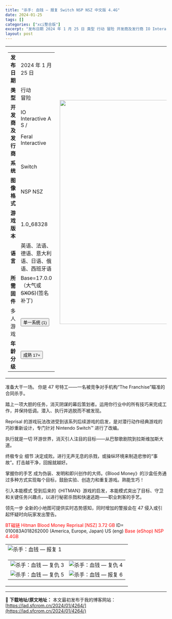 ```yaml
---
title: "杀手: 血钱 — 报复 Switch NSP NSZ 中文版 4.4G"
date: 2024-01-25
tags: []
categories: ["xci整合版"]
excerpt: "发布日期 2024 年 1 月 25 日 类型 行动 冒险 开发商及发行商 IO Interactive A S / Feral Interactive 系统 Switch 图像格式 NSP NSZ 游戏版本 1.0_68328 语言 英语、法语、德语、意大利语、日语、俄语、西班牙语 所需固件 Ba&hellip;"
layout: post
---
```


<table>
<tbody>
<tr>
<td>
<table>
<tbody>
<tr>
<td><strong>发布日期
</strong></td>
<td>
<div class="ProductInfostyles__InfoRow-sc-1237z5p-1 fCCATK">
<div class="ProductInfostyles__InfoDescr-sc-1237z5p-2 cmhKmQ">
<div class="ProductInfostyles__InfoRow-sc-1237z5p-1 fCCATK">
<div class="ProductInfostyles__InfoDescr-sc-1237z5p-2 cmhKmQ">
<div class="ProductInfostyles__InfoRow-sc-1237z5p-1 fCCATK">
<div class="ProductInfostyles__InfoDescr-sc-1237z5p-2 cmhKmQ">
<div>2024 年 1 月 25 日</div>
</div>
</div>
</div>
</div>
</div>
</div></td>
</tr>
<tr>
<td><strong>类型</strong></td>
<td>
<div><span class="Linkstyles__StyledContents-sc-1o4eb18-0 hLZPVT">行动</span></div>
<div><span class="Linkstyles__StyledContents-sc-1o4eb18-0 hLZPVT">冒险</span></div></td>
</tr>
<tr>
<td><strong>开发商及发行商
</strong></td>
<td>IO Interactive A S /

Feral Interactive</td>
</tr>
<tr>
<td><strong>系统
</strong></td>
<td>Switch</td>
</tr>
<tr>
<td><strong>图像格式</strong></td>
<td>NSP NSZ</td>
</tr>
<tr>
<td><strong>游戏版本</strong></td>
<td>1.0_68328</td>
</tr>
<tr>
<td><strong>语言</strong></td>
<td>英语、法语、德语、意大利语、日语、俄语、西班牙语</td>
</tr>
<tr>
<td><strong>所需固件</strong></td>
<td>Base=17.0.0（大气或<del>SXOS</del>)(签名补丁)</td>
</tr>
<tr>
<td>多人游戏</td>
<td><button class="Linkstyles__StyledLink-sc-1o4eb18-1 klLxYQ"><span class="Linkstyles__StyledContents-sc-1o4eb18-0 NCavm">单一系统 (1)</span></button></td>
</tr>
<tr>
<td><strong>年龄分级</strong></td>
<td>
<div class="ProductInfostyles__InfoRow-sc-1237z5p-1 kaNOxf">
<div class="ProductInfostyles__InfoDescr-sc-1237z5p-2 ervNh">
<div><button class="Linkstyles__StyledLink-sc-1o4eb18-1 klLxYQ"><span class="Linkstyles__StyledContents-sc-1o4eb18-0 NCavm">成熟</span> 17+</button></div>
</div>
</div></td>
</tr>
</tbody>
</table>
</td>
<td><img class="alignnone size-full wp-image-4269" src="https://lad.sfcrom.cn/wp-content/uploads/2024/01/2024012513492644.webp" alt="" width="432" height="700" /></td>
</tr>
</tbody>
</table>
准备大干一场。
你是 47 号特工——一名被竞争对手机构“The Franchise”瞄准的合同杀手。

踏上一项大胆的任务，消灭阴谋的幕后策划者。运用你行业中的所有技巧来完成工作，并保持低调。潜入、执行并逃脱而不被发现。

Reprisal 的游戏玩法改进受到该系列后续游戏的启发，是对潜行动作经典游戏的巧妙重新设计，专门针对 Nintendo Switch™ 进行了改编。

执行就是一切
环游世界，消灭引人注目的目标——从巴黎歌剧院到拉斯维加斯大道。

终极专业 细节
决定成败。进行无声无息的杀戮，或操纵环境来制造悲惨的“事故”。打击越干净，回报就越好。

掌握你的手艺
成为伪装、发明和即兴创作的大师。《Blood Money》的沙盒任务通过多种方式实现每个目标，鼓励实验、创造力和重复游戏。熟能生巧！

引入本能模式
受到后来的《HITMAN》游戏的启发，本能模式突出了目标、守卫和关键任务兴趣点，以进行秘密杀戮和快速逃跑——职业刺客的手艺。

领先一步
全新的小地图可提供实时态势感知，同时增加的警报会在 47 侵入或引起怀疑时向玩家发出警告。

<span style="color: #ff0000;">BT磁链 Hitman Blood Money Reprisal [NSZ] 3.72 GB</span>
ID= 010083A018262000 (America, Europe, Japan) US (eng)
<span style="color: #ff0000;">Base (eShop) NSP 4.4GB</span>
<table>
<tbody>
<tr>
<td>
<div class="ReadMorestyles__ReadMore-sc-120wz1l-0 jRWnGJ">
<div class="ReadMorestyles__ChildContent-sc-120wz1l-2 cSzeyC">
<div class="RichTextstyles__Html-sc-16r5mbt-1 kdsZWM clamp">

<img class=" ls-is-cached lazyloaded" src="https://assets.nintendo.com/image/upload/ar_16:9,b_auto:border,c_lpad/b_white/f_auto/q_auto/dpr_0.8999999761581421/c_scale,w_1100/ncom/software/switch/70010000065452/dee59b7876e35ec4355de2ea7b52a6561e2fd87568113c585ff33d98d8d8ce06" alt="杀手：血钱 — 报复 1" />

</div>
</div>
</div></td>
</tr>
<tr>
<td>
<table>
<tbody>
<tr>
<td><img class=" ls-is-cached lazyloaded" src="https://assets.nintendo.com/image/upload/ar_16:9,b_auto:border,c_lpad/b_white/f_auto/q_auto/dpr_0.8999999761581421/c_scale,w_1100/ncom/software/switch/70010000065452/8e6521fef6a8946f83e4a5d8218b592c40a45a8981dbf8b906dffb8f50f48b47" alt="杀手：血钱 — 复仇 3" /></td>
<td><img class=" ls-is-cached lazyloaded" src="https://assets.nintendo.com/image/upload/ar_16:9,b_auto:border,c_lpad/b_white/f_auto/q_auto/dpr_0.8999999761581421/c_scale,w_1100/ncom/software/switch/70010000065452/91649d6395709451fd67cf569f8007b4fe5259ab881fb6f6ebc188325b9acea8" alt="杀手：血钱 — 复仇 4" /></td>
</tr>
<tr>
<td><img class=" ls-is-cached lazyloaded" src="https://assets.nintendo.com/image/upload/ar_16:9,b_auto:border,c_lpad/b_white/f_auto/q_auto/dpr_0.8999999761581421/c_scale,w_1100/ncom/software/switch/70010000065452/301bf4ae56e9a4cea19157c7552e6672fcfd8b03b9ee55c2b50c3e7dc217f3a4" alt="杀手：血钱 — 复仇 5" /></td>
<td><img class=" ls-is-cached lazyloaded" src="https://assets.nintendo.com/image/upload/ar_16:9,b_auto:border,c_lpad/b_white/f_auto/q_auto/dpr_0.8999999761581421/c_scale,w_1100/ncom/software/switch/70010000065452/924ac82c23cb3d8e1a38a110c4cec1b18626ec4ec623b7addbff55f74011bcaf" alt="杀手：血钱 — 报复 6" /></td>
</tr>
</tbody>
</table>
</td>
</tr>
</tbody>
</table>

---
📖 **下载地址/原文地址：** 本文最初发布于我的博客网站：[https://lad.sfcrom.cn/2024/01/4264/](https://lad.sfcrom.cn/2024/01/4264/)
